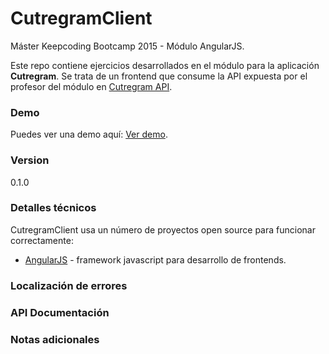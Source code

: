 # CutregramClient  

Máster Keepcoding Bootcamp 2015 - Módulo AngularJS.

Este repo contiene ejercicios desarrollados en el módulo para la aplicación **Cutregram**. Se trata de un frontend
que consume la API expuesta por el profesor del módulo en [Cutregram API].

### Demo

Puedes ver una demo aquí: [Ver demo].

### Version
0.1.0

### Detalles técnicos

CutregramClient usa un número de proyectos open source para funcionar correctamente:

* [AngularJS] - framework javascript para desarrollo de frontends.

### Localización de errores 


### API Documentación


### Notas adicionales



[//]: # (These are reference links used in the body of this note and get stripped out when the markdown processor does it's job. There is no need to format nicely because it shouldn't be seen. Thanks SO - http://stackoverflow.com/questions/4823468/store-comments-in-markdown-syntax)

   [AngularJS]: <https://angularjs.org/>
   [Cutregram API]: <http://cutregram-sp.appspot.com/api/1/posts>
   [Ver demo]: <http://pmg-kc.cloudapp.net/>




